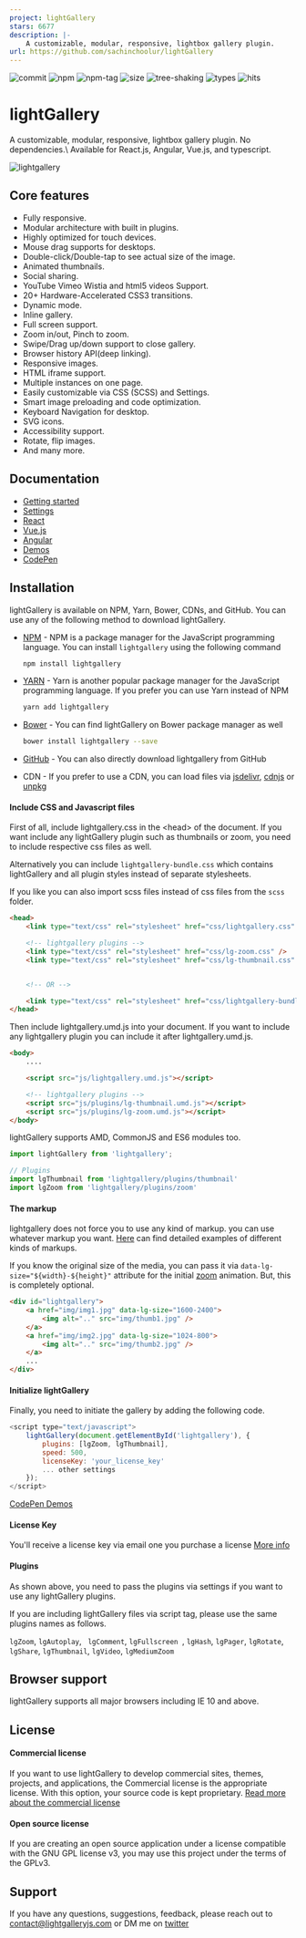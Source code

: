 ```yaml
---
project: lightGallery
stars: 6677
description: |-
    A customizable, modular, responsive, lightbox gallery plugin. 
url: https://github.com/sachinchoolur/lightGallery
---
```


![commit](https://badgen.net/github/last-commit/sachinchoolur/lightGallery/master)
![npm](https://img.shields.io/npm/v/lightgallery.svg?color=red)
![npm-tag](https://badgen.net/github/tag/sachinchoolur/lightgallery)
![size](https://badgen.net/bundlephobia/minzip/lightgallery?color=cyan)
![tree-shaking](https://badgen.net/bundlephobia/tree-shaking/lightgallery?color=purple)
![types](https://badgen.net/npm/types/lightgallery?color=blue)
![hits](https://badgen.net/jsdelivr/hits/npm/lightgallery?color=pink)

# lightGallery

A customizable, modular, responsive, lightbox gallery plugin. No dependencies.\\
Available for React.js, Angular, Vue.js, and typescript.

![lightgallery](https://www.lightgalleryjs.com/lightgallery-demo.png)

## Core features

-   Fully responsive.
-   Modular architecture with built in plugins.
-   Highly optimized for touch devices.
-   Mouse drag supports for desktops.
-   Double-click/Double-tap to see actual size of the image.
-   Animated thumbnails.
-   Social sharing.
-   YouTube Vimeo Wistia and html5 videos Support.
-   20+ Hardware-Accelerated CSS3 transitions.
-   Dynamic mode.
-   Inline gallery.
-   Full screen support.
-   Zoom in/out, Pinch to zoom.
-   Swipe/Drag up/down support to close gallery.
-   Browser history API(deep linking).
-   Responsive images.
-   HTML iframe support.
-   Multiple instances on one page.
-   Easily customizable via CSS (SCSS) and Settings.
-   Smart image preloading and code optimization.
-   Keyboard Navigation for desktop.
-   SVG icons.
-   Accessibility support.
-   Rotate, flip images.
-   And many more.

## Documentation

-   [Getting started](https://www.lightgalleryjs.com/docs/getting-started/)
-   [Settings](https://www.lightgalleryjs.com/docs/settings/)
-   [React](https://www.lightgalleryjs.com/docs/react/)
-   [Vue.js](https://www.lightgalleryjs.com/docs/vue/)
-   [Angular](https://www.lightgalleryjs.com/docs/angular/)
-   [Demos](https://www.lightgalleryjs.com/demos/thumbnails/)
-   [CodePen](https://codepen.io/collection/BNNjpR)

## Installation

lightGallery is available on NPM, Yarn, Bower, CDNs, and GitHub. You can use any
of the following method to download lightGallery.

-   [NPM](https://www.npmjs.com/) - NPM is a package manager for the JavaScript
    programming language. You can install `lightgallery` using the following
    command

    ```sh
    npm install lightgallery
    ```

-   [YARN](https://yarnpkg.com/) - Yarn is another popular package manager for
    the JavaScript programming language. If you prefer you can use Yarn instead
    of NPM

    ```sh
    yarn add lightgallery
    ```

-   [Bower](http://bower.io) - You can find lightGallery on Bower package
    manager as well

    ```sh
    bower install lightgallery --save
    ```

-   [GitHub](https://github.com/sachinchoolur/lightGallery/archive/master.zip) -
    You can also directly download lightgallery from GitHub

-   CDN - If you prefer to use a CDN, you can load files via
    [jsdelivr](https://www.jsdelivr.com/projects/lightgallery),
    [cdnjs](https://cdnjs.com/libraries/lightgallery) or
    [unpkg](https://unpkg.com/browse/lightgallery@latest/)

#### Include CSS and Javascript files

First of all, include lightgallery.css in the &lt;head> of the document. If
you want include any lightGallery plugin such as thumbnails or zoom, you need to
include respective css files as well.

Alternatively you can include `lightgallery-bundle.css` which contains
lightGallery and all plugin styles instead of separate stylesheets.

If you like you can also import scss files instead of css files from the `scss`
folder.

```HTML
<head>
    <link type="text/css" rel="stylesheet" href="css/lightgallery.css" />

    <!-- lightgallery plugins -->
    <link type="text/css" rel="stylesheet" href="css/lg-zoom.css" />
    <link type="text/css" rel="stylesheet" href="css/lg-thumbnail.css" />


    <!-- OR -->

    <link type="text/css" rel="stylesheet" href="css/lightgallery-bundle.css" />
</head>
```

Then include lightgallery.umd.js into your document. If you want to include any
lightgallery plugin you can include it after lightgallery.umd.js.

```HTML
<body>
    ....

    <script src="js/lightgallery.umd.js"></script>

    <!-- lightgallery plugins -->
    <script src="js/plugins/lg-thumbnail.umd.js"></script>
    <script src="js/plugins/lg-zoom.umd.js"></script>
</body>
```

lightGallery supports AMD, CommonJS and ES6 modules too.

```JavaScript
import lightGallery from 'lightgallery';

// Plugins
import lgThumbnail from 'lightgallery/plugins/thumbnail'
import lgZoom from 'lightgallery/plugins/zoom'

```

#### The markup

lightgallery does not force you to use any kind of markup. you can use whatever
markup you want.
<a href="https://www.lightgalleryjs.com/demos/html-markup/">Here</a> can find
detailed examples of different kinds of markups.

If you know the original size of the media, you can pass it via
`data-lg-size="${width}-${height}"` attribute for the initial
[zoom](https://www.lightgalleryjs.com/docs/settings/#zoomFromOrigin) animation.
But, this is completely optional.

```HTML
<div id="lightgallery">
    <a href="img/img1.jpg" data-lg-size="1600-2400">
        <img alt=".." src="img/thumb1.jpg" />
    </a>
    <a href="img/img2.jpg" data-lg-size="1024-800">
        <img alt=".." src="img/thumb2.jpg" />
    </a>
    ...
</div>
```

#### Initialize lightGallery

Finally, you need to initiate the gallery by adding the following code.

```javascript
<script type="text/javascript">
    lightGallery(document.getElementById('lightgallery'), {
        plugins: [lgZoom, lgThumbnail],
        speed: 500,
        licenseKey: 'your_license_key'
        ... other settings
    });
</script>
```

[CodePen Demos](https://codepen.io/collection/BNNjpR)

#### License Key

You'll receive a license key via email one you purchase a license [More info](https://www.lightgalleryjs.com/docs/settings/#licenseKey)

#### Plugins

As shown above, you need to pass the plugins via settings if you want to use any
lightGallery plugins.

If you are including lightGallery files via script tag, please use the same
plugins names as follows.

`lgZoom`, `lgAutoplay`, ` lgComment`, `lgFullscreen `, `lgHash`, `lgPager`,
`lgRotate`, `lgShare`, `lgThumbnail`, `lgVideo`, `lgMediumZoom`

## Browser support

lightGallery supports all major browsers including IE 10 and above.

## License

#### Commercial license

If you want to use lightGallery to develop commercial sites, themes, projects,
and applications, the Commercial license is the appropriate license. With this
option, your source code is kept proprietary.
[Read more about the commercial license](https://www.lightgalleryjs.com/license/)

#### Open source license

If you are creating an open source application under a license compatible with
the GNU GPL license v3, you may use this project under the terms of the GPLv3.

## Support

If you have any questions, suggestions, feedback, please reach out to [contact@lightgalleryjs.com](mailto:contact@lightgalleryjs.com) or DM me on [twitter](https://twitter.com/SachinNeravath)

